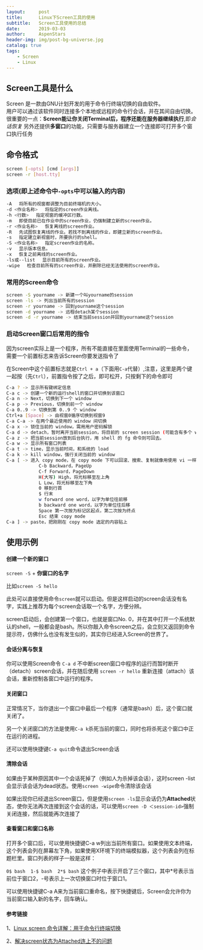 ```yaml
---
layout:     post
title:      Linux下Screen工具的使用
subtitle:   Screen工具使用的总结
date:       2019-03-03
author:     AspenStars
header-img: img/post-bg-universe.jpg
catalog: true
tags:
    - Screen
    - Linux
---
```


## Screen工具是什么

Screen 是一款由GNU计划开发的用于命令行终端切换的自由软件。</br >
用户可以通过该软件同时连接多个本地或远程的命令行会话，并在其间自由切换。</br >
很重要的一点：**Screen能让你关闭Terminal后，程序还能在服务器继续执行**,即*会话恢复*
另外还提供**多窗口**的功能，只需要与服务器建立一个连接即可打开多个窗口执行任务

## 命令格式

```bash
screen [-opts] [cmd [args]]
screen -r [host.tty]
````

### 选项(即上述命令中`-opts`中可以输入的内容)

```bash
-A 　将所有的视窗都调整为目前终端机的大小。
-d <作业名称> 　将指定的screen作业离线。
-h <行数> 　指定视窗的缓冲区行数。
-m 　即使目前已在作业中的screen作业，仍强制建立新的screen作业。
-r <作业名称> 　恢复离线的screen作业。
-R 　先试图恢复离线的作业。若找不到离线的作业，即建立新的screen作业。
-s 　指定建立新视窗时，所要执行的shell。
-S <作业名称> 　指定screen作业的名称。
-v 　显示版本信息。
-x 　恢复之前离线的screen作业。
-ls或--list 　显示目前所有的screen作业。
-wipe 　检查目前所有的screen作业，并删除已经无法使用的screen作业。
```

### 常用的Screen命令

```bash
screen -S yourname -> 新建一个叫yourname的session
screen -ls -> 列出当前所有的session
screen -r yourname -> 回到yourname这个session
screen -d yourname -> 远程detach某个session
screen -d -r yourname -> 结束当前session并回到yourname这个session
```

### 启动Screen窗口后常用的指令

因为screen实际上是一个程序，所有不能直接在里面使用Terminal的一些命令，需要一个前置标志来告诉Screen你要发送指令了

在Screen中这个前置标志就是`Ctrl + a`（下面用`C-a`代替）,注意，这里是两个键一起按（先`Ctrl`），前置指令按了之后，即可松开，只按剩下的命令即可

```bash
C-a ? -> 显示所有键绑定信息
C-a c -> 创建一个新的运行shell的窗口并切换到该窗口
C-a n -> Next，切换到下一个 window 
C-a p -> Previous，切换到前一个 window 
C-a 0..9 -> 切换到第 0..9 个 window
Ctrl+a [Space] -> 由视窗0循序切换到视窗9
C-a C-a -> 在两个最近使用的 window 间切换 
C-a x -> 锁住当前的 window，需用用户密码解锁
C-a d -> detach，暂时离开当前session，将目前的 screen session (可能含有多个 windows) 丢到后台执行，并会回到还没进 screen 时的状态，此时在 screen session 里，每个 window 内运行的 process (无论是前台/后台)都在继续执行，即使 logout 也不影响。 
C-a z -> 把当前session放到后台执行，用 shell 的 fg 命令则可回去。
C-a w -> 显示所有窗口列表
C-a t -> time，显示当前时间，和系统的 load 
C-a k -> kill window，强行关闭当前的 window
C-a [ -> 进入 copy mode，在 copy mode 下可以回滚、搜索、复制就像用使用 vi 一样
            C-b Backward，PageUp 
            C-f Forward，PageDown 
            H(大写) High，将光标移至左上角 
            L Low，将光标移至左下角 
            0 移到行首 
            $ 行末 
            w forward one word，以字为单位往前移 
            b backward one word，以字为单位往后移 
            Space 第一次按为标记区起点，第二次按为终点 
            Esc 结束 copy mode 
C-a ] -> paste，把刚刚在 copy mode 选定的内容贴上
```

## 使用示例

#### 创建一个新的窗口

`screen -S` + **你窗口的名字**

比如`screen -S hello`

此处可以直接使用命令`screen`就可以启动。但是这样启动的screen会话没有名字，实践上推荐为每个screen会话取一个名字，方便分辨。

screen启动后，会创建第一个窗口，也就是窗口No. 0，并在其中打开一个系统默认的shell，一般都会是bash。所以你敲入命令screen之后，会立刻又返回到命令提示符，仿佛什么也没有发生似的，其实你已经进入Screen的世界了。

#### 会话分离与恢复

你可以使用Screen命令 `C-a d` 不中断screen窗口中程序的运行而暂时断开（detach）screen会话，并在随后使用 `screen -r hello` 重新连接（attach）该会话，重新控制各窗口中运行的程序。

#### 关闭窗口

正常情况下，当你退出一个窗口中最后一个程序（通常是bash）后，这个窗口就关闭了。

另一个关闭窗口的方法是使用`C-a k`杀死当前的窗口，同时也将杀死这个窗口中正在运行的进程。

还可以使用快捷键`C-a quit`命令退出Screen会话

#### 清除会话

如果由于某种原因其中一个会话死掉了（例如人为杀掉该会话），这时screen -list会显示该会话为dead状态。使用`screen -wipe`命令清除该会话

如果出现你已经退出Screen窗口，但是使用`screen -ls`显示会话仍为**Attached**状态，使你无法再次连接到这个会话的话，可以使用`screen -D ＜session-id>`强制关闭连接，然后就能再次连接了

#### 查看窗口和窗口名称

打开多个窗口后，可以使用快捷键C-a w列出当前所有窗口。如果使用文本终端，这个列表会列在屏幕左下角，如果使用X环境下的终端模拟器，这个列表会列在标题栏里。窗口列表的样子一般是这样：

`0$ bash  1-$ bash  2*$ bash`
这个例子中表示开启了三个窗口，其中*号表示当前位于窗口2，-号表示上一次切换窗口时位于窗口1。

可以使用快捷键C-a A来为当前窗口重命名，按下快捷键后，Screen会允许你为当前窗口输入新的名字，回车确认。

#### 参考链接

1、[Linux screen 命令详解：用于命令行终端切换](https://wangchujiang.com/linux-command/c/screen.html)

2、[解决screen状态为Attached连上不的问题](https://www.centos.bz/2011/07/screen-attached-issue/)


